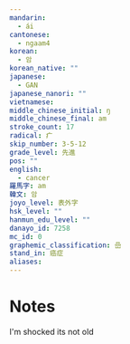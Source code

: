```yaml
---
mandarin:
  - ái
cantonese:
  - ngaam4
korean:
  - 암
korean_native: ""
japanese:
  - GAN
japanese_nanori: ""
vietnamese:
middle_chinese_initial: ŋ
middle_chinese_final: am
stroke_count: 17
radical: 疒
skip_number: 3-5-12
grade_level: 先進
pos: ""
english:
  - cancer
羅馬字: am
韓文: 암
joyo_level: 表外字
hsk_level: ""
hanmun_edu_level: ""
danayo_id: 7258
mc_id: 0
graphemic_classification: 嵒
stand_in: 癌症
aliases:
---
```


# Notes
I'm shocked its not old
